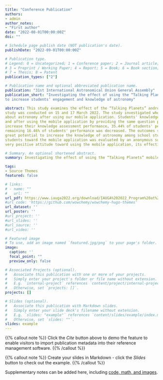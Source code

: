 ```yaml
---
title: "Conference Publication"
authors:
- admin
author_notes:
- "First author"
date: "2022-08-01T00:00:00Z"
doi: ""

# Schedule page publish date (NOT publication's date).
publishDate: "2022-09-01T00:00:00Z"

# Publication type.
# Legend: 0 = Uncategorized; 1 = Conference paper; 2 = Journal article;
# 3 = Preprint / Working Paper; 4 = Report; 5 = Book; 6 = Book section;
# 7 = Thesis; 8 = Patent
publication_types: ["2"]

# Publication name and optional abbreviated publication name.
publication: "31st International Astronomical Union General Assembly"
publication_short: "Investigating the effect of using the “Talking Planets” mobile application
to increase students’ engagement and knowledge of astronomy"

abstract: This study examines the effect of the “Talking Planets” android mobile application (funded by the International Astronomical Union’s Office of Astronomy for Development) on school students from 4th to 9th grade and their attitude toward the application. Talking Planets is an educational android mobile application (currently in beta version, not available in Google play store yet) to make school children aware of astronomy, more specifically the planets of our solar system. This mobile application presents different planets as funny characters and students will be able to chat with these characters and find out about them by asking different questions. That is, the characters of the planets will behave like chatbots. In this study, students (n=79) from two schools used our developed mobile application, Talking Planets. The
study was conducted on 15 and 17 March 2022. The study investigated whether students learned anything new
about astronomy after using our mobile application. Students' knowledge of astronomy was assessed before
and after using the mobile application by providing the same question paper. 47.1% of students were able to
increase their knowledge assessment performance, 35.44% of students' performance did not change, and the
remaining 16.46% of students' performance was decreased. The outcomes suggest that this application has
great potential to increase the knowledge of astronomy among school students. The attitude of the school
students toward the mobile application was evaluated by an anonymous survey form. The students showed
very positive attitude toward using the mobile application, its effectiveness, and user-friendliness.

# Summary. An optional shortened abstract.
summary: Investigating the effect of using the “Talking Planets” mobile application to increase students’ engagement and knowledge of astronomy

tags:
- Source Themes
featured: false

# links:
# - name: ""
#   url: ""
url_pdf: https://www.iauga2022.org/download/IAUGA%202022_Program%20at%20a%20Glance_220623.pdf?ver=6
#url_code: 'https://github.com/wowchemy/wowchemy-hugo-themes'
url_dataset: ''
url_poster: ''
#url_project: ''
#url_slides: ''
#url_source: ''
#url_video: ''

# Featured image
# To use, add an image named `featured.jpg/png` to your page's folder. 
image:
  caption: ''
  focal_point: ""
  preview_only: false

# Associated Projects (optional).
#   Associate this publication with one or more of your projects.
#   Simply enter your project's folder or file name without extension.
#   E.g. `internal-project` references `content/project/internal-project/index.md`.
#   Otherwise, set `projects: []`.
projects: []

# Slides (optional).
#   Associate this publication with Markdown slides.
#   Simply enter your slide deck's filename without extension.
#   E.g. `slides: "example"` references `content/slides/example/index.md`.
#   Otherwise, set `slides: ""`.
slides: example
---
```


{{% callout note %}}
Click the *Cite* button above to demo the feature to enable visitors to import publication metadata into their reference management software.
{{% /callout %}}

{{% callout note %}}
Create your slides in Markdown - click the *Slides* button to check out the example.
{{% /callout %}}

Supplementary notes can be added here, including [code, math, and images](https://wowchemy.com/docs/writing-markdown-latex/).
